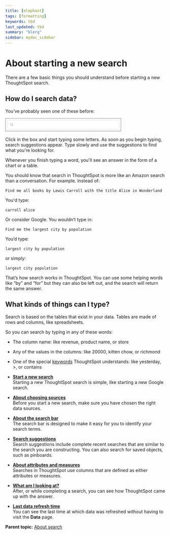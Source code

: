 ```yaml
---
title: [elephant]
tags: [formatting]
keywords: tbd
last_updated: tbd
summary: "blerg"
sidebar: mydoc_sidebar
---
```

# About starting a new search

There are a few basic things you should understand before starting a new ThoughtSpot search.

## How do I search data?

You’ve probably seen one of these before:

 ![](../../../images/search_bar_blank.png "Search bar") 

Click in the box and start typing some letters. As soon as you begin typing, search suggestions appear. Type slowly and use the suggestions to find what you're looking for.

Whenever you finish typing a word, you'll see an answer in the form of a chart or a table.

You should know that search in ThoughtSpot is more like an Amazon search than a conversation. For example. Instead of:

```
Find me all books by Lewis Carroll with the title Alice in Wonderland
```

You'd type:

```
carroll alice
```

Or consider Google. You wouldn’t type in:

```
Find me the largest city by population
```

You’d type:

```
largest city by population
```

or simply:

```
largest city population
```

That’s how search works in ThoughtSpot. You can use some helping words like “by” and “for” but they can also be left out, and the search will return the same answer.

## What kinds of things can I type?

Search is based on the tables that exist in your data. Tables are made of rows and columns, like spreadsheets.

So you can search by typing in any of these words:

-   The column name: like revenue, product name, or store
-   Any of the values in the columns: like 20000, kitten chow, or richmond
-   One of the special [keywords](../end_user_reference/keyword_reference.html#) ThoughtSpot understands: like yesterday, \>, or contains

-   **[Start a new search](../../../pages/end_user_guide/end_user_search/start_a_new_search.html)**  
Starting a new ThoughtSpot search is simple, like starting a new Google search.
-   **[About choosing sources](../../../pages/end_user_guide/end_user_search/about_choosing_sources.html)**  
Before you start a new search, make sure you have chosen the right data sources.
-   **[About the search bar](../../../pages/end_user_guide/end_user_search/about_the_search_bar.html)**  
The search bar is designed to make it easy for you to identify your search terms.
-   **[Search suggestions](../../../pages/end_user_guide/end_user_search/recent_searches.html)**  
Search suggestions include complete recent searches that are similar to the search you are constructing. You can also search for saved objects, such as pinboards.
-   **[About attributes and measures](../../../pages/end_user_guide/end_user_search/about_attributes_and_measures.html)**  
Searches in ThoughtSpot use columns that are defined as either attributes or measures.
-   **[What am I looking at?](../../../pages/end_user_guide/end_user_search/what_am_i_looking_at_.html)**  
After, or while completing a search, you can see how ThoughtSpot came up with the answer.
-   **[Last data refresh time](../../../pages/end_user_guide/end_user_search/data_refresh_time.html)**  
You can see the last time at which data was refreshed without having to visit the **Data** page.

**Parent topic:** [About search](../../../pages/end_user_guide/end_user_search/search.html)

